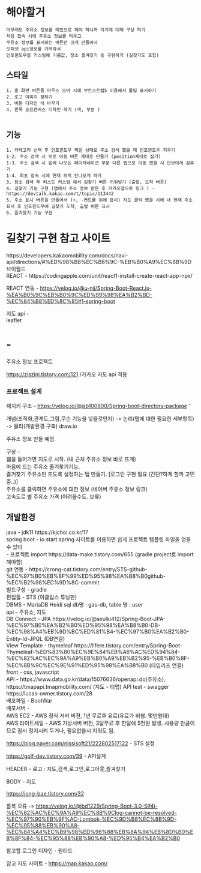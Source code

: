

<h1>해야할거</h1>

```
아무래도 주유소 정보를 메인으로 해야 하니까 이거에 대해 구상 하기
처음 접속 시에 주유소 정보를 띄우고
주유소 정보를 표시하는 버튼만 크게 만들어서
오피넷 api정보를 가져와서 
인포윈도우를 커스텀해 기름값, 장소 즐겨찾기 등 구현하기 (길찾기도 포함)
```

<h2>스타일</h2>

```
1. 홈 화면 버튼들 마우스 오버 시에 부트스트랩5 이용해서 툴팁 표시하기
2. 로고 이미지 정하기
3. 버튼 디자인 색 바꾸기
4. 왼쪽 오프캔버스 디자인 하기 (색, 부분 )


```

<h2>기능</h2>

```
1. 카테고리 선택 후 인포윈도우 띄운 상태로 주소 검색 했을 때 인포윈도우 지우기
1-2. 주소 검색 시 위로 이동 버튼 제대로 만들기 (position제대로 잡기)
1-3. 주소 검색 시 밑에 나오는 페이지네이션 부분 다른 탭으로 이동 했을 시 안보이게 감추기
1-4. 최초 접속 시에 현재 위치 안나오게 하기
3. 장소 검색 후 리스트 커스텀 해서 길찾기 버튼 끼워넣기 (출발, 도착 버튼)
4. 길찾기 기능 구현 (탭에서 주소 정보 받은 후 카카오맵으로 링크 ) - https://devtalk.kakao.com/t/topic/113442
5. 주소 표시 버튼을 만들어서 (+, -컨트롤 위에 표시) 지도 클릭 했을 시에 내 현재 주소 표시 후 인포윈도우에 길찾기 도착, 출발 버튼 표시
6. 즐겨찾기 기능 구현 
```
















<h1>길찾기 구현 참고 사이트</h1>
https://developers.kakaomobility.com/docs/navi-api/directions/#%ED%98%B8%EC%B6%9C-%EB%B0%A9%EC%8B%9D
브이월드 <br>
REACT - https://codingapple.com/unit/react1-install-create-react-app-npx/ <br>

REACT 연동 - https://velog.io/@u-nij/Spring-Boot-React.js-%EA%B0%9C%EB%B0%9C%ED%99%98%EA%B2%BD-%EC%84%B8%ED%8C%85#1-spring-boot
 
지도 api - <br>
leaflet  <br>
# -
주유소 정보 프로젝트

https://ziszini.tistory.com/121 /카카오 지도 api 적용

<h3>프로젝트 설계</h3>


패지키 구조 - https://velog.io/@jsb100800/Spring-boot-directory-package
'

개념(조직화,관계도,그림,무슨 기능을 넣을것인지) -> 논리(탭에 대한 필요한 세부항목) -> 물리(개발환경 구축)
draw.io

주유소 정보 만들 예정.

구상  -      
웹을 들어가면 지도로 시작. (내 근처 주유소 정보 바로 뜨게)      
마음에 드는 주유소 즐겨찾기기능.      
즐겨찾기 주유소만 뜨도록 설정하는 탭 만들기. [로그인 구현 필요 (간단?하게 할까 고민중..)]      
주유소를 클릭하면 주유소에 대한 정보 (네이버 주유소 정보 링크)  
고속도로 별 주유소 가격 (어려울수도. 보류)

<h2>개발환경</h2>
java - jdk11 https://kjchoi.co.kr/17 <br/>
spring boot - io.start.spring 사이트를 이용하면 쉽게 프로젝트 템플릿 파일을 얻을 수 있다 <br/>
- 프로젝트 import https://data-make.tistory.com/655 (gradle project로 import 해야함) <br/>
git 연동 - https://crong-cat.tistory.com/entry/STS-github-%EC%97%B0%EB%8F%99%ED%95%98%EA%B8%B0github-%EC%B2%98%EC%9D%8C-commit<br/>
빌드구성 - gradle <br/>
편집툴 - STS (이클립스 튜닝판) <br/>
DBMS - MariaDB Heidi sql db명 :  gas-db, table 명 : user<br/>
api - 주유소, 지도 <br/>
DB Connect - JPA https://velog.io/@seulki412/Spring-Boot-JPA-%EC%97%B0%EA%B2%B0%ED%95%98%EA%B8%B0-DB-%EC%98%A4%EB%9D%BC%ED%81%B4-%EC%97%B0%EA%B2%B0-Entity-Id-JPQL  (DB연결) <br/>
View Template - thymeleaf https://lifere.tistory.com/entry/Spring-Boot-Thymeleaf-%ED%83%80%EC%9E%84%EB%A6%AC%ED%94%84-%EC%82%AC%EC%9A%A9%EB%B0%A9%EB%B2%95-%EB%B0%8F-%EC%8B%9C%EC%9E%91%ED%95%98%EA%B8%B0  (타임리프 연결)<br/>
front - css, javascript<br/>
API - https://www.data.go.kr/data/15076636/openapi.do(주유소), https://tmapapi.tmapmobility.com/  (지도 - 티맵)      
API test - swagger https://lucas-owner.tistory.com/28 <br/>
배포파일 - BootWar <br/>
배포서버 - <br/>
AWS EC2 - AWS 정식 서버 버젼, 1년 무료후 유료(유료가 비쌈. 몇만원대)<br/>
AWS 라이트세일 - AWS 가상서버 버전, 3달무료 후 한달에 5천원 발생. 사용량 만큼이므로 잠시 정지시켜 두거나, 필요없을시 지워도 됨. <br/>

https://blog.naver.com/nissisoft21/222802517122 - STS 설정

https://golf-dev.tistory.com/39 - API설계


HEADER - 로고 :  지도,검색,로그인,로그아웃,즐겨찾기

BODY - 지도


https://jong-bae.tistory.com/32

롬복 오류 ->  https://velog.io/@ibd1229/Spring-Boot-3.0-Slf4j-%EC%82%AC%EC%9A%A9%EC%8B%9Clog-cannot-be-resolved-%EC%97%90%EB%9F%AC-Lombok-%EC%9D%B8%EC%8B%9D-%EC%95%88%EB%90%A8-%EC%84%A4%EC%B9%98%ED%96%88%EB%8A%94%EB%8D%B0%EB%8F%84-%EC%95%88%EB%90%A8-%ED%95%B4%EA%B2%B0

참고할 로그인 디자인 - 원티드

참고 지도 사이트 - https://map.kakao.com/



